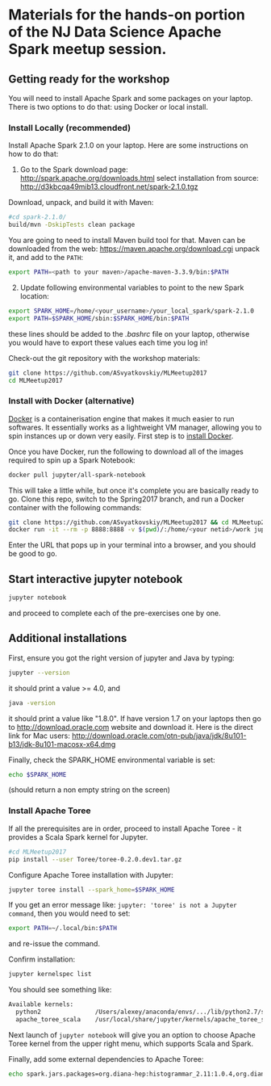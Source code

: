 # Materials for the hands-on portion of the NJ Data Science Apache Spark meetup session.

## Getting ready for the workshop

You will need to install Apache Spark and some packages on your laptop. There is two options to do that: using Docker or local install.

### Install Locally (recommended)

Install Apache Spark 2.1.0 on your laptop. Here are some instructions on how to do that:

1) Go to the Spark download page: http://spark.apache.org/downloads.html
select installation from source: http://d3kbcqa49mib13.cloudfront.net/spark-2.1.0.tgz

Download, unpack, and build it with Maven:

```bash
#cd spark-2.1.0/
build/mvn -DskipTests clean package
```

You are going to need to install Maven build tool for that. 
Maven can be downloaded from the web: https://maven.apache.org/download.cgi unpack it, and add to the `PATH`:
```bash
export PATH=<path to your maven>/apache-maven-3.3.9/bin:$PATH
```

2) Update following environmental variables to point to the new Spark location:

```bash
export SPARK_HOME=/home/<your_username>/your_local_spark/spark-2.1.0
export PATH=$SPARK_HOME/sbin:$SPARK_HOME/bin:$PATH
```

these lines should be added to the *.bashrc* file on your laptop, otherwise you would have to export these values each time you log in!

Check-out the git repository with the workshop materials: 

```bash
git clone https://github.com/ASvyatkovskiy/MLMeetup2017
cd MLMeetup2017
```

### Install with Docker (alternative)

[Docker](https://www.docker.com/) is a containerisation engine that makes it much easier to run softwares. It essentially works as a lightweight VM manager, allowing you to spin instances up or down very easily. First step is to [install Docker](https://www.docker.com/community-edition).

Once you have Docker, run the following to download all of the images required to spin up a Spark Notebook:
```bash
docker pull jupyter/all-spark-notebook
```
This will take a little while, but once it's complete you are basically ready to go. Clone this repo, switch to the Spring2017 branch, and run a Docker container with the following commands:
```bash
git clone https://github.com/ASvyatkovskiy/MLMeetup2017 && cd MLMeetup2017
docker run -it --rm -p 8888:8888 -v $(pwd)/:/home/<your netid>/work jupyter/all-spark-notebook
```
Enter the URL that pops up in your terminal into a browser, and you should be good to go.


## Start interactive jupyter notebook

```bash
jupyter notebook
```
and proceed to complete each of the pre-exercises one by one.


## Additional installations

First, ensure you got the right version of jupyter and Java by typing: 

```bash
jupyter --version
``` 
it should print a value >= 4.0, and 

```bash
java -version
```
it should print a value like "1.8.0". If have version 1.7 on your laptops then go to http://download.oracle.com website and download it. Here is the direct link for Mac users: http://download.oracle.com/otn-pub/java/jdk/8u101-b13/jdk-8u101-macosx-x64.dmg

Finally, check the SPARK_HOME environmental variable is set:

```bash
echo $SPARK_HOME
```
(should return a non empty string on the screen)

### Install Apache Toree

If all the prerequisites are in order, proceed to install Apache Toree - it provides a Scala Spark kernel for Jupyter.

```bash
#cd MLMeetup2017
pip install --user Toree/toree-0.2.0.dev1.tar.gz
```

Configure Apache Toree installation with Jupyter:
```bash
jupyter toree install --spark_home=$SPARK_HOME
```
If you get an error message like: `jupyter: 'toree' is not a Jupyter command`, then you would need to set:
```bash
export PATH=~/.local/bin:$PATH
```
and re-issue the command.

Confirm installation:
```bash
jupyter kernelspec list
```
You should see something like:
```bash
Available kernels:
  python2               /Users/alexey/anaconda/envs/.../lib/python2.7/site-packages/ipykernel/resources
  apache_toree_scala    /usr/local/share/jupyter/kernels/apache_toree_scala
```

Next launch of `jupyter notebook` will give you an option to choose Apache Toree kernel from the upper right menu, which supports Scala and Spark.

Finally, add some external dependencies to Apache Toree:
```bash
echo spark.jars.packages=org.diana-hep:histogrammar_2.11:1.0.4,org.diana-hep:histogrammar-sparksql_2.11:1.0.4,org.diana-hep:histogrammar-bokeh_2.11:1.0.4 | sudo tee -a $SPARK_HOME/conf/spark-defaults.conf
```

